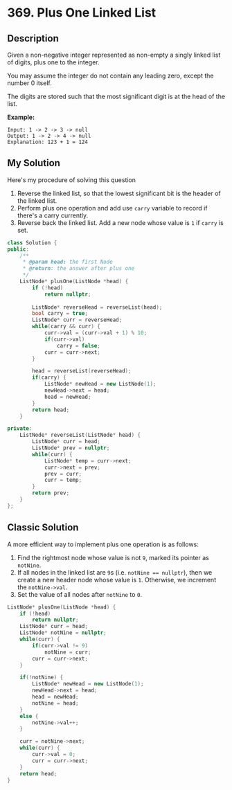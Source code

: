 # 369. Plus One Linked List

## Description
Given a non-negative integer represented as non-empty a singly linked list of digits, plus one to the integer.

You may assume the integer do not contain any leading zero, except the number 0 itself.

The digits are stored such that the most significant digit is at the head of the list.

**Example:**
```
Input: 1 -> 2 -> 3 -> null
Output: 1 -> 2 -> 4 -> null
Explanation: 123 + 1 = 124
```

## My Solution

Here's my procedure of solving this question
1. Reverse the linked list, so that the lowest significant bit is the header of the linked list.
2. Perform plus one operation and add use `carry` variable to record if there's a carry currently.
3. Reverse back the linked list. Add a new node whose value is `1` if `carry` is set.

```C++
class Solution {
public:
    /**
     * @param head: the first Node
     * @return: the answer after plus one
     */
    ListNode* plusOne(ListNode *head) {
        if (!head)
            return nullptr;
        
        ListNode* reverseHead = reverseList(head);
        bool carry = true;
        ListNode* curr = reverseHead;
        while(carry && curr) {
            curr->val = (curr->val + 1) % 10;
            if(curr->val)
                carry = false;
            curr = curr->next;
        }

        head = reverseList(reverseHead);
        if(carry) {
            ListNode* newHead = new ListNode(1);
            newHead->next = head;
            head = newHead;
        }
        return head; 
    }

private:
    ListNode* reverseList(ListNode* head) {
        ListNode* curr = head;
        ListNode* prev = nullptr;
        while(curr) {
            ListNode* temp = curr->next;
            curr->next = prev;
            prev = curr;
            curr = temp;
        }
        return prev;
    }
};
```

## Classic Solution
A more efficient way to implement plus one operation is as follows:

1. Find the rightmost node whose value is not `9`, marked its pointer as `notNine`.
2. If all nodes in the linked list are `9`s (i.e. `notNine == nullptr`), then we create a new header node whose value is `1`. Otherwise, we increment the `notNine->val`.
3. Set the value of all nodes after `notNine` to `0`.

```C++
ListNode* plusOne(ListNode *head) {
    if (!head)
        return nullptr;
    ListNode* curr = head;
    ListNode* notNine = nullptr;
    while(curr) {
        if(curr->val != 9)
            notNine = curr;
        curr = curr->next;
    }

    if(!notNine) {
        ListNode* newHead = new ListNode(1);
        newHead->next = head;
        head = newHead;
        notNine = head;
    } 
    else {
        notNine->val++;
    }

    curr = notNine->next;
    while(curr) {
        curr->val = 0;
        curr = curr->next;
    }
    return head;
}
```